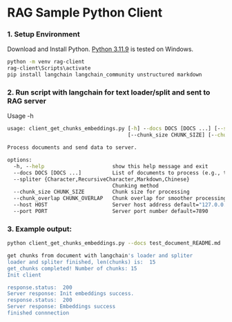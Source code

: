 # RAG Sample Python Client
### 1. Setup Environment
Download and Install Python. [Python 3.11.9](https://www.python.org/ftp/python/3.11.9/python-3.11.9-amd64.exe) is tested on Windows.
```bash
python -m venv rag-client
rag-client\Scripts\activate
pip install langchain langchain_community unstructured markdown
```

### 2. Run script with langchain for text loader/split and sent to RAG server

Usage -h
```bat
usage: client_get_chunks_embeddings.py [-h] --docs DOCS [DOCS ...] [--spliter {Character,RecursiveCharacter,Markdown,Chinese}]
                                       [--chunk_size CHUNK_SIZE] [--chunk_overlap CHUNK_OVERLAP] [--host HOST] [--port PORT]

Process documents and send data to server.

options:
  -h, --help                      show this help message and exit
  --docs DOCS [DOCS ...]          List of documents to process (e.g., test_document_README.md)
  --spliter {Character,RecursiveCharacter,Markdown,Chinese}
                                  Chunking method
  --chunk_size CHUNK_SIZE         Chunk size for processing
  --chunk_overlap CHUNK_OVERLAP   Chunk overlap for smoother processing
  --host HOST                     Server host address default="127.0.0.1"
  --port PORT                     Server port number default=7890
  ```
### 3. Example output: 
```bash
python client_get_chunks_embeddings.py --docs test_document_README.md
```
```bash
get chunks from document with langchain's loader and spliter
loader and spliter finished, len(chunks) is:  15
get_chunks completed! Number of chunks: 15
Init client

response.status:  200
Server response: Init embeddings success.
response.status:  200
Server response: Embeddings success
finished connnection
```
